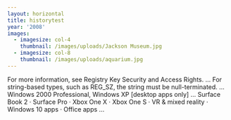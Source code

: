 ```yaml
---
layout: horizontal
title: historytest
year: '2008'
images:
  - imagesize: col-4
    thumbnail: /images/uploads/Jackson Museum.jpg
  - imagesize: col-8
    thumbnail: /images/uploads/aquarium.jpg
---
```

For more information, see Registry Key Security and Access Rights. ... For string-based types, such as REG_SZ, the string must be null-terminated. ... Windows 2000 Professional, Windows XP \[desktop apps only] ... Surface Book 2 · Surface Pro · Xbox One X · Xbox One S · VR & mixed reality · Windows 10 apps · Office apps ...
